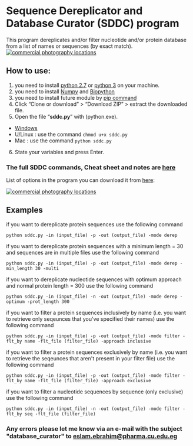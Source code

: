 # Sequence Dereplicator and Database Curator (SDDC) program
This program dereplicates and/or filter nucleotide and/or protein database from a list of names or sequences (by exact match).
<a href="http://www.freeimagehosting.net/commercial-photography/"><img src="http://i.imgur.com/aBAzOyA.png" alt="commercial photography locations"></a>
## How to use:
1.	you need to install [python 2.7](https://www.python.org/downloads/) or [python 3](https://www.python.org/downloads/) on your machine.
2. you need to install [Numpy](https://pypi.python.org/pypi/numpy) and [Biopython](http://biopython.org/wiki/Download)
3. you need to install future module by [pip command](https://docs.python.org/3/installing/)
4.	Click “Clone or download” > “Download ZIP” > extract the downloaded file.
5.	Open the file “**sddc.py**” with (python.exe).
  * [Windows](http://stackoverflow.com/a/1527012/7414020)
  * U/Linux : use the command `chmod u+x sddc.py`
  * Mac : use the command `python sddc.py`
6.	State your variables and press Enter.

### **The full SDDC commands, Cheat sheet and notes are [here](https://sites.google.com/pharma.cu.edu.eg/eslam-ibrahim/sddc-program)**

List of options in the program you can download it from [here](https://sites.google.com/pharma.cu.edu.eg/eslam-ibrahim/sddc-program):

<a href="http://www.freeimagehosting.net/commercial-photography/"><img src="http://i.imgur.com/ouwpiBu.png" alt="commercial photography locations"></a>

## Examples

if you want to dereplicate protein sequences use the following command

`python sddc.py -in (input_file) -p -out (output_file) -mode derep`

if you want to dereplicate protein sequences with a minimum length = 30 and sequences are in multiple files use the following command

`python sddc.py -in (input_file) -p -out (output_file) -mode derep -min_length 30 -multi`

if you want to dereplicate nucleotide sequences with optimum approach and normal protein length = 300 use the following command

`python sddc.py -in (input_file) -n -out (output_file) -mode derep -optimum -prot_length 300`

if you want to filter a protein sequences inclusively by name (i.e. you want to retrieve only seqeunces that you've specified their names) use the following command

`python sddc.py -in (input_file) -p -out (output_file) -mode filter -flt_by name -flt_file (filter_file) -approach inclusive`

if you want to filter a protein sequences exclusively by name (i.e. you want to retrieve the seqeunces that aren't present in your filter file) use the following command

`python sddc.py -in (input_file) -p -out (output_file) -mode filter -flt_by name -flt_file (filter_file) -approach exclusive`

if you want to filter a nucleotide sequences by sequence (only exclusive) use the following command

`python sddc.py -in (input_file) -n -out (output_file) -mode filter -flt_by seq -flt_file (filter_file)`

### Any errors please let me know via an e-mail with the subject "database_curator" to eslam.ebrahim@pharma.cu.edu.eg

